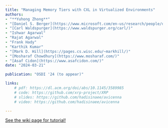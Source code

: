 ```yaml
---
title: "Managing Memory Tiers with CXL in Virtualized Environments"
authors:
- "**Yuhong Zhong**"
- "[Daniel S. Berger](https://www.microsoft.com/en-us/research/people/daberg/)"
- "[Carl Waldspurger](https://www.waldspurger.org/carl/)"
- "Ishwar Agarwal"
- "Rajat Agarwal"
- "Frank Hady"
- "Karthik Kumar"
- "[Mark D. Hill](https://pages.cs.wisc.edu/~markhill/)"
- "[Mosharaf Chowdhury](https://www.mosharaf.com/)"
- "[Asaf Cidon](https://www.asafcidon.com/)"
date: "2024-03-21"

publication: "OSDI '24 (to appear)"

links:
    # pdf: https://dl.acm.org/doi/abs/10.1145/3589985
    # code: https://github.com/xrp-project/XRP
    # slides: https://github.com/hadisinaee/avicenna
    # video: https://github.com/hadisinaee/avicenna

---
```



[See the wiki page for tutorial!](https://github.com/hadisinaee/avicenna/wiki)
